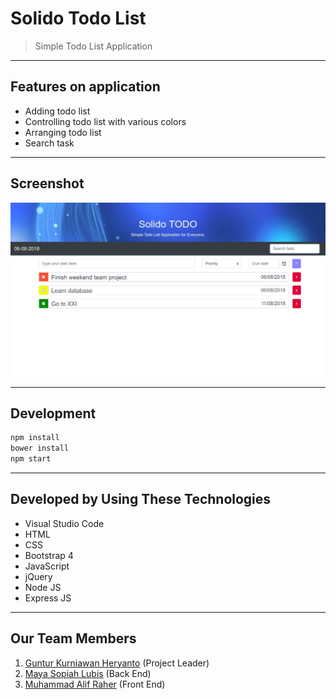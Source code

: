 # Solido Todo List

> Simple Todo List Application

---

## Features on application

- Adding todo list
- Controlling todo list with various colors
- Arranging todo list
- Search task

---

## Screenshot

![Screenshot](./image/screenshot.png)

---

## Development

```sh
npm install
bower install
npm start
```

---

## Developed by Using These Technologies

- Visual Studio Code
- HTML
- CSS
- Bootstrap 4
- JavaScript
- jQuery
- Node JS
- Express JS

---

## Our Team Members

1.  [Guntur Kurniawan Heryanto](https://github.com/gunturkh) (Project Leader)
2.  [Maya Sopiah Lubis](https://github.com/mayasopiie) (Back End)
3.  [Muhammad Alif Raher](https://github.com/alifraher) (Front End)

